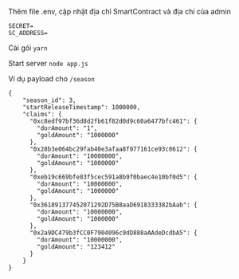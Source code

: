Thêm file .env, cập nhật địa chỉ SmartContract và địa chỉ của admin
```
SECRET=
SC_ADDRESS=
```

Cài gói
`yarn`

Start server
`node app.js`

Ví dụ payload cho `/season`
```
{
	"season_id": 3,
	"startReleaseTimestamp": 1000000,
	"claims": {
	  "0xc8edf97bf36d8d2fb61f82d0d9c60a6477bfc461": {
	  	"dorAmount": "1",
	  	"goldAmount": "1000000"
	  },
	  "0x28b3e064bc29fab40e3afaa8f977161ce93c0612": {
	  	"dorAmount": "10000000",
	  	"goldAmount": "1000000"
	  },
	  "0xeb19c669bfe83f5cec591a8b9f0baec4e10bf0d5": {
	  	"dorAmount": "10000000",
	  	"goldAmount": "1000000"
	  },
	  "0x361891377452071292D75B8aaD6918333382bAab": {
	  	"dorAmount": "10000000",
	  	"goldAmount": "1000000"
	  },
	  "0x2a9DC479b3fCC0F7904096c9dD888aAAdeDcdbA5": {
	  	"dorAmount": "10000000",
	  	"goldAmount": "123412"
	  }
	}
}

```